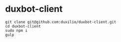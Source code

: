 # duxbot-client

```
git clone git@github.com:duxilio/duxbot-client.git
cd duxbot-client
sudo npm i
gulp
```
